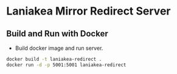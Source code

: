 # Laniakea Mirror Redirect Server


## Build and Run with Docker

- Build docker image and run server.

```sh
docker build -t laniakea-redirect .
docker run -d -p 5001:5001 laniakea-redirect
```
